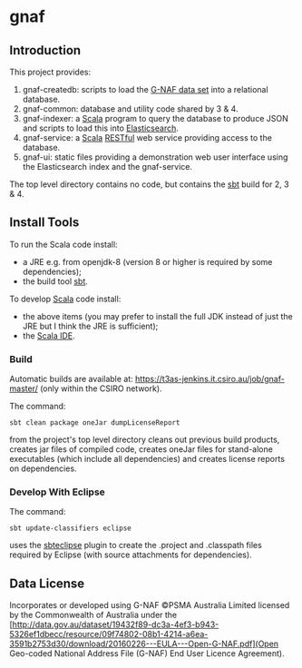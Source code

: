 # gnaf

## Introduction
This project provides:

1. gnaf-createdb: scripts to load the [G-NAF data set](http://www.data.gov.au/dataset/geocoded-national-address-file-g-naf) into a relational database.
2. gnaf-common: database and utility code shared by 3 & 4.
3. gnaf-indexer: a [Scala](http://scala-lang.org/) program to query the database to produce JSON and scripts to load this into [Elasticsearch](https://www.elastic.co/).
4. gnaf-service: a [Scala](http://scala-lang.org/) [RESTful](https://en.wikipedia.org/wiki/Representational_state_transfer) web service providing access to the database.
5. gnaf-ui: static files providing a demonstration web user interface using the Elasticsearch index and the gnaf-service.

The top level directory contains no code, but contains the [sbt](http://www.scala-sbt.org/) build for 2, 3 & 4.

## Install Tools

To run the Scala code install:
- a JRE e.g. from openjdk-8 (version 8 or higher is required by some dependencies);
- the build tool [sbt](http://www.scala-sbt.org/).

To develop [Scala](http://scala-lang.org/) code install:
- the above items (you may prefer to install the full JDK instead of just the JRE but I think the JRE is sufficient);
- the [Scala IDE](http://scala-ide.org/download/current.html).

### Build

Automatic builds are available at: https://t3as-jenkins.it.csiro.au/job/gnaf-master/ (only within the CSIRO network).

The command:

    sbt clean package oneJar dumpLicenseReport

from the project's top level directory cleans out previous build products, creates jar files of compiled code,
creates oneJar files for stand-alone executables (which include all dependencies) and creates license reports on dependencies.

### Develop With Eclipse

The command:

    sbt update-classifiers eclipse

uses the [sbteclipse](https://github.com/typesafehub/sbteclipse/wiki/Using-sbteclipse) plugin to create the .project and .classpath files required by Eclipse (with source attachments for dependencies).

## Data License

Incorporates or developed using G-NAF ©PSMA Australia Limited licensed by the Commonwealth of Australia under the
[http://data.gov.au/dataset/19432f89-dc3a-4ef3-b943-5326ef1dbecc/resource/09f74802-08b1-4214-a6ea-3591b2753d30/download/20160226---EULA---Open-G-NAF.pdf](Open Geo-coded National Address File (G-NAF) End User Licence Agreement).

